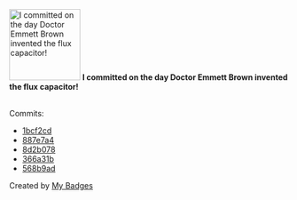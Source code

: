 <img src="https://my-badges.github.io/my-badges/delorean.png" alt="I committed on the day Doctor Emmett Brown invented the flux capacitor!" title="I committed on the day Doctor Emmett Brown invented the flux capacitor!" width="128">
<strong>I committed on the day Doctor Emmett Brown invented the flux capacitor!</strong>
<br><br>

Commits:

- <a href="https://github.com/VatsalSy/Vatsal_CV/commit/1bcf2cd4f31da3961acae4ef1616da0477f920da">1bcf2cd</a>
- <a href="https://github.com/VatsalSy/Vatsal_CV/commit/887e7a4e856929bc300a1ffa2154d9d9d9c0196e">887e7a4</a>
- <a href="https://github.com/VatsalSy/VatsalSy/commit/8d2b0782a8778c9326d9a28c9a702ab7f8e7840a">8d2b078</a>
- <a href="https://github.com/VatsalSy/VatsalSy/commit/366a31b332f58d07c03f9a8e9efa38873ed5951d">366a31b</a>
- <a href="https://github.com/VatsalSy/FluidChains/commit/568b9ad91c4c27f9ab4eec9362cbb019450817c9">568b9ad</a>


Created by <a href="https://github.com/my-badges/my-badges">My Badges</a>